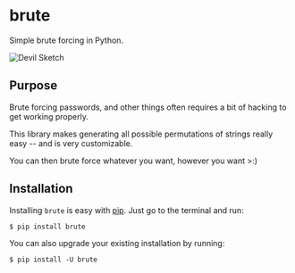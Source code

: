 # brute

Simple brute forcing in Python.


![Devil Sketch](https://github.com/rdegges/brute/raw/master/assets/devil-sketch.jpg)


## Purpose

Brute forcing passwords, and other things often requires a bit of hacking to get
working properly.

This library makes generating all possible permutations of strings really easy
-- and is very customizable.

You can then brute force whatever you want, however you want &gt;:)


## Installation

Installing `brute` is easy with [pip](http://pip.readthedocs.org/en/latest/).
Just go to the terminal and run:

```console
$ pip install brute
```

You can also upgrade your existing installation by running:

```console
$ pip install -U brute
```
